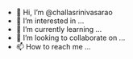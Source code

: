 - 👋 Hi, I’m @challasrinivasarao
- 👀 I’m interested in ...
- 🌱 I’m currently learning ...
- 💞️ I’m looking to collaborate on ...
- 📫 How to reach me ...

<!---
challasrinivasarao/challasrinivasarao is a ✨ special ✨ repository because its `README.md` (this file) appears on your GitHub profile.
You can click the Preview link to take a look at your changes.
--->
